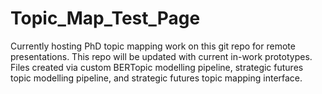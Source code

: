 # Topic_Map_Test_Page
Currently hosting PhD topic mapping work on this git repo for remote presentations.
This repo will be updated with current in-work prototypes.
Files created via custom BERTopic modelling pipeline, strategic futures topic modelling pipeline, and strategic futures topic mapping interface.
